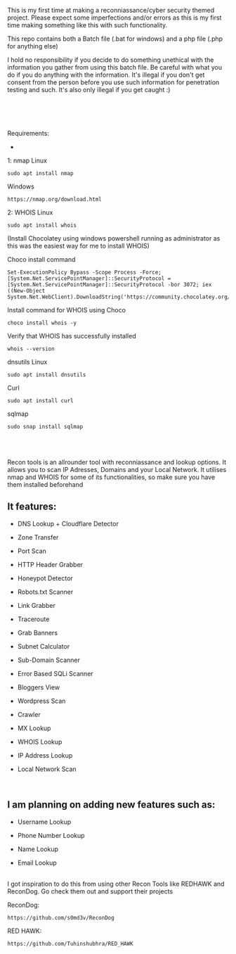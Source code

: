 This is my first time at making a reconniassance/cyber security themed project.
Please expect some imperfections and/or errors as this is my first time making something like this with such functionality.

This repo contains both a Batch file (.bat for windows) and a php file (.php for anything else)

I hold no responsibility if you decide to do something unethical with the information you gather from using this batch file. Be careful with what you do if you do anything with the information. It's illegal if you don't get consent from the person before you use such information for penetration testing and such. It's also only illegal if you get caught :)
<br/>
<br/>
<br/>
<br/>
<br/>

Requirements:


-
1: nmap
Linux
```
sudo apt install nmap
```
Windows
```
https://nmap.org/download.html
```

2: WHOIS
Linux
```
sudo apt install whois
```

(Install Chocolatey using windows powershell running as administrator as this was the easiest way for me to install WHOIS)

Choco install command
```
Set-ExecutionPolicy Bypass -Scope Process -Force; [System.Net.ServicePointManager]::SecurityProtocol = [System.Net.ServicePointManager]::SecurityProtocol -bor 3072; iex ((New-Object System.Net.WebClient).DownloadString('https://community.chocolatey.org/install.ps1'))
```
Install command for WHOIS using Choco
```
choco install whois -y
```
Verify that WHOIS has successfully installed
```
whois --version
```

dnsutils
Linux
```
sudo apt install dnsutils
```

Curl
```
sudo apt install curl
```

sqlmap
```
sudo snap install sqlmap
```
<br/>
<br/>
<br/>
Recon tools is an allrounder tool with reconniassance and lookup options. It allows you to scan IP Adresses, Domains and your Local Network. It utilises nmap and WHOIS for some of its functionalities, so make sure you have them installed beforehand

It features:
-
- DNS Lookup + Cloudflare Detector

- Zone Transfer

- Port Scan

- HTTP Header Grabber

- Honeypot Detector

- Robots.txt Scanner

- Link Grabber

- Traceroute

- Grab Banners

- Subnet Calculator

- Sub-Domain Scanner

- Error Based SQLi Scanner

- Bloggers View

- Wordpress Scan

- Crawler

- MX Lookup

- WHOIS Lookup

- IP Address Lookup

- Local Network Scan

<br/>

I am planning on adding new features such as:
-
- Username Lookup

- Phone Number Lookup

- Name Lookup

- Email Lookup


<br/>
I got inspiration to do this from using other Recon Tools like REDHAWK and ReconDog. Go check them out and support their projects

ReconDog:
```
https://github.com/s0md3v/ReconDog
```

RED HAWK:
```
https://github.com/Tuhinshubhra/RED_HAWK
```
